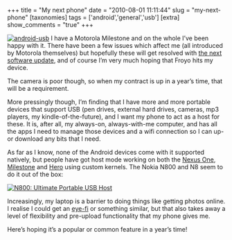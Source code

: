 +++
title = "My next phone"
date = "2010-08-01 11:11:44"
slug = "my-next-phone"
[taxonomies]
tags = ['android','general','usb']
[extra]
show_comments = "true"
+++

[![android-usb](http://philwilson.org/blog/wp-content/uploads/2010/08/androidusb.jpg "android-usb")](http://www.google-store.com/product_info.php?products_id=1090) I have a Motorola Milestone and on the whole I’ve been happy with it. There have been a few issues which affect me (all introduced by Motorola themselves) but hopefully these will get resolved with [the next software update](http://www.facebook.com/topic.php?uid=121867580498&topic=16890), and of course I’m very much hoping that Froyo hits my device.

The camera is poor though, so when my contract is up in a year’s time, that will be a requirement.

More pressingly though, I’m finding that I have more and more portable devices that support USB (pen drives, external hard drives, cameras, mp3 players, my kindle-of-the-future), and I want my phone to act as a host for these. It is, after all, my always-on, always-with-me computer, and has all the apps I need to manage those devices and a wifi connection so I can up- or download any bits that I need.

As far as I know, none of the Android devices come with it supported natively, but people have got host mode working on both the [Nexus One](http://www.youtube.com/watch?v=3-bLOc1qnMM), [Milestone](http://www.tombom.co.uk/blog/?p=124) and [Hero](http://github.com/adq/kernel-hero/tree/usbhost) using custom kernels. The Nokia N800 and N8 seem to do it out of the box:

[![N800: Ultimate Portable USB Host](http://philwilson.org/blog/wp-content/uploads/2010/08/4358653534_1f9822d2b7_m1.jpg "N800: Ultimate Portable USB Host")](http://www.flickr.com/photos/qole2/4358653534/)

Increasingly, my laptop is a barrier to doing things like getting photos online. I realise I could get an [eye-fi](http://www.eye.fi/) or something similar, but that also takes away a level of flexibility and pre-upload functionality that my phone gives me.

Here’s hoping it’s a popular or common feature in a year’s time!
